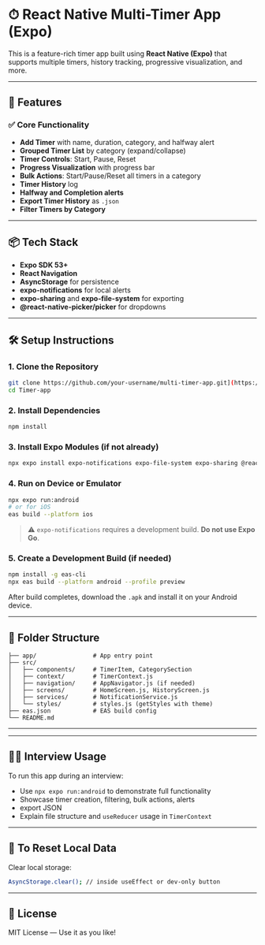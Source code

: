 # ⏱ React Native Multi-Timer App (Expo)

This is a feature-rich timer app built using **React Native (Expo)** that supports multiple timers, history tracking, progressive visualization, and more.

---

## 🚀 Features

### ✅ Core Functionality

* **Add Timer** with name, duration, category, and halfway alert
* **Grouped Timer List** by category (expand/collapse)
* **Timer Controls**: Start, Pause, Reset
* **Progress Visualization** with progress bar
* **Bulk Actions**: Start/Pause/Reset all timers in a category
* **Timer History** log
* **Halfway and Completion alerts**
* **Export Timer History** as `.json`
* **Filter Timers by Category**

---

## 📦 Tech Stack

* **Expo SDK 53+**
* **React Navigation**
* **AsyncStorage** for persistence
* **expo-notifications** for local alerts
* **expo-sharing** and **expo-file-system** for exporting
* **@react-native-picker/picker** for dropdowns

---

## 🛠️ Setup Instructions

### 1. Clone the Repository

```bash
git clone https://github.com/your-username/multi-timer-app.git](https://github.com/Anita-chaudhary/Timer-app
cd Timer-app
```

### 2. Install Dependencies

```bash
npm install
```

### 3. Install Expo Modules (if not already)

```bash
npx expo install expo-notifications expo-file-system expo-sharing @react-native-async-storage/async-storage @react-native-picker/picker
```

### 4. Run on Device or Emulator

```bash
npx expo run:android
# or for iOS
eas build --platform ios
```

> ⚠️ `expo-notifications` requires a development build. **Do not use Expo Go**.

### 5. Create a Development Build (if needed)

```bash
npm install -g eas-cli
npx eas build --platform android --profile preview
```

After build completes, download the `.apk` and install it on your Android device.

---

## 📁 Folder Structure

```
├── app/                # App entry point
├── src/
│   ├── components/     # TimerItem, CategorySection
│   ├── context/        # TimerContext.js
│   ├── navigation/     # AppNavigator.js (if needed)
│   ├── screens/        # HomeScreen.js, HistoryScreen.js
│   ├── services/       # NotificationService.js
│   └── styles/         # styles.js (getStyles with theme)
├── eas.json            # EAS build config
└── README.md
```

---



---

## 🙋‍♂️ Interview Usage

To run this app during an interview:

* Use `npx expo run:android` to demonstrate full functionality
* Showcase timer creation, filtering, bulk actions, alerts
* export JSON
* Explain file structure and `useReducer` usage in `TimerContext`

---

## 🧼 To Reset Local Data

Clear local storage:

```bash
AsyncStorage.clear(); // inside useEffect or dev-only button
```

---

## 📄 License

MIT License — Use it as you like!
